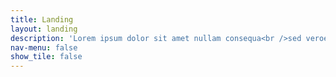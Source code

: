 ```yaml
---
title: Landing
layout: landing
description: 'Lorem ipsum dolor sit amet nullam consequa<br />sed veroeros. tempus adipiscing nulla.'
nav-menu: false
show_tile: false
---
```


<!-- Main -->
<div id="main">

</div>
